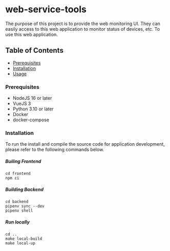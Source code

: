 # web-service-tools

The purpose of this project is to provide the web monitoring UI. They can easily access to this web application to monitor status of devices, etc. To use this web application.

## Table of Contents

- [Prerequisites](#prerequisites)
- [Installation](#installation)
- [Usage](#usage)

### Prerequisites

* NodeJS 16 or later
* VueJS 3
* Python 3.10 or later
* Docker
* docker-compose

### Installation

To run the install and compile the source code for application development, please refer to the following commands below.

##### Builing Frontend
```
cd frontend
npm ci
```

##### Building Backend
```
cd backend
pipenv sync --dev
pipenv shell
```

##### Run locally
```
cd ..
make local-build
make local-up
```
